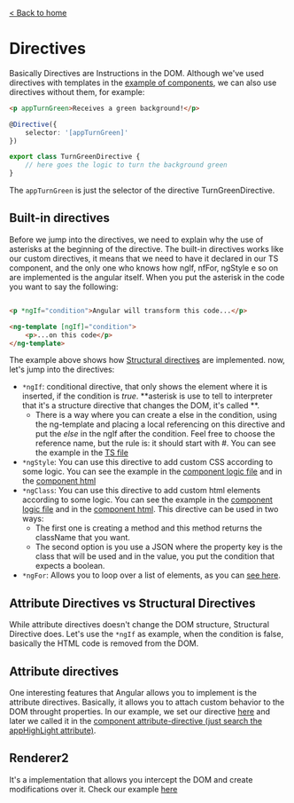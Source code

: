 [< Back to home](../README.md)
# Directives

Basically Directives are Instructions in the DOM. Although we've used directives with templates in the [example of components](./componentDecorator.md), we can also use directives without them, for example:

```html
<p appTurnGreen>Receives a green background!</p>
```

```typescript
@Directive({
    selector: '[appTurnGreen]'
})

export class TurnGreenDirective {
    // here goes the logic to turn the background green
}
```

The ```appTurnGreen``` is just the selector of the directive TurnGreenDirective.


## Built-in directives
Before we jump into the directives, we need to explain why the use of asterisks at the beginning of the directive. The built-in directives works like our custom directives, it means that we need to have it declared in our TS component, and the only one who knows how ngIf, nfFor, ngStyle e so on are implemented is the angular itself. When you put the asterisk in the code you want to say the following:

```html

<p *ngIf="condition">Angular will transform this code...</p>

<ng-template [ngIf]="condition">
    <p>...on this code</p>
</ng-template>
```

The example above shows how [Structural directives](https://angular.io/guide/structural-directives) are implemented. now, let's jump into the directives:

 - ```*ngIf```: conditional directive, that only shows the element where it is inserted, if the condition is *true*. **asterisk is use to tell to interpreter that it's a structure directive that changes the DOM, it's called **. 
    - There is a way where you can create a else in the condition, using the ng-template and placing a local referencing on this directive and put the *else* in the ngIf after the condition. Feel free to choose the reference name, but the rule is: it should start with #. You can see the example in the [TS file](../src/app/examples/servers/servers.component.html)
 - ```*ngStyle```: You can use this directive to add custom CSS according to some logic. You can see the example in the [component logic file](../src/app/examples/server/server.component.ts) and in the [component html](../src/app/examples/server/server.component.ts)
 - ```*ngClass```: You can use this directive to add custom html elements according to some logic. You can see the example in the [component logic file](../src/app/examples/server/server.component.ts) and in the [component html](../src/app/examples/server/server.component.ts). This directive can be used in two ways:
    - The first one is creating a method and this method returns the className that you want.
    - The second option is you use a JSON where the property key is the class that will be used and in the value, you put the condition that expects a boolean.
 - ```*ngFor```: Allows you to loop over a list of elements, as you can [see here](../src/app/examples/servers/servers.component.html).


 ## Attribute Directives vs Structural Directives 

 While attribute directives doesn't change the DOM structure, Structural Directive does. Let's use the ```*ngIf``` as example, when the condition is false, basically the HTML code is removed from the DOM.

 ## Attribute directives

One interesting features that Angular allows you to implement is the attribute directives. Basically, it allows you to attach custom behavior to the DOM throught properties. In our example, we set our directive [here](../src/app/examples/activities/basic-highlight/basic-highlight.directive.ts) and later we called it in the [component attribute-directive (just search the appHighLight attribute)](../src/app/examples/activities/attribute-directive/attribute-directive.component.html).


 ## Renderer2
It's a implementation that allows you intercept the DOM and create modifications over it. Check our example [here](../src/app/examples/activities/better-highlight/better.highlight.directive.ts)